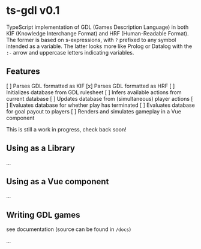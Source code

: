 # ts-gdl v0.1

TypeScript implementation of GDL (Games Description Language) 
in both KIF (Knowledge Interchange Format) and HRF (Human-Readable
Format).  The former is based on s-expressions, with `?` prefixed
to any symbol intended as a variable.  The latter looks
more like Prolog or Datalog with the `:-` arrow and uppercase letters
indicating variables.

## Features

[ ] Parses GDL formatted as KIF
[x] Parses GDL formatted as HRF
[ ] Initializes database from GDL rulesheet
[ ] Infers available actions from current database
[ ] Updates database from (simultaneous) player actions
[ ] Evaluates database for whether play has terminated
[ ] Evaluates database for goal payout to players
[ ] Renders and simulates gameplay in a Vue component

This is still a work in progress, check back soon!

## Using as a Library

...


## Using as a Vue component

...


## Writing GDL games

see documentation (source can be found in `/docs`)

...

